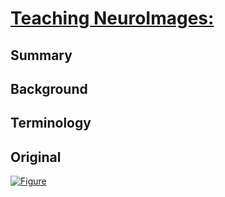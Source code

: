 <!--
Filename: 	2019-05-13_73M.md
Project: 	/Users/shume/Developer/physician/Neurol/TNI
Author: 	shumez <https://github.com/shumez>
Created: 	2019-05-14 16:38:0
Modified: 	2019-05-14 16:42:9
-----
Copyright (c) 2019 shumez
-->

# [Teaching NeuroImages: ][2019_]

## Summary

## Background

## Terminology

## Original

> 

[![Figure][fig]][fig]

## 

<!-- ref -->
[2019_]: .

<!-- fig -->
[fig]: . ""